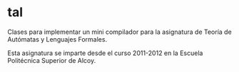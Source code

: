 # tal
Clases para implementar un mini compilador para la asignatura de
Teoría de Autómatas y Lenguajes Formales.

Esta asignatura se imparte desde el curso 2011-2012 en la Escuela
Politécnica Superior de Alcoy.
